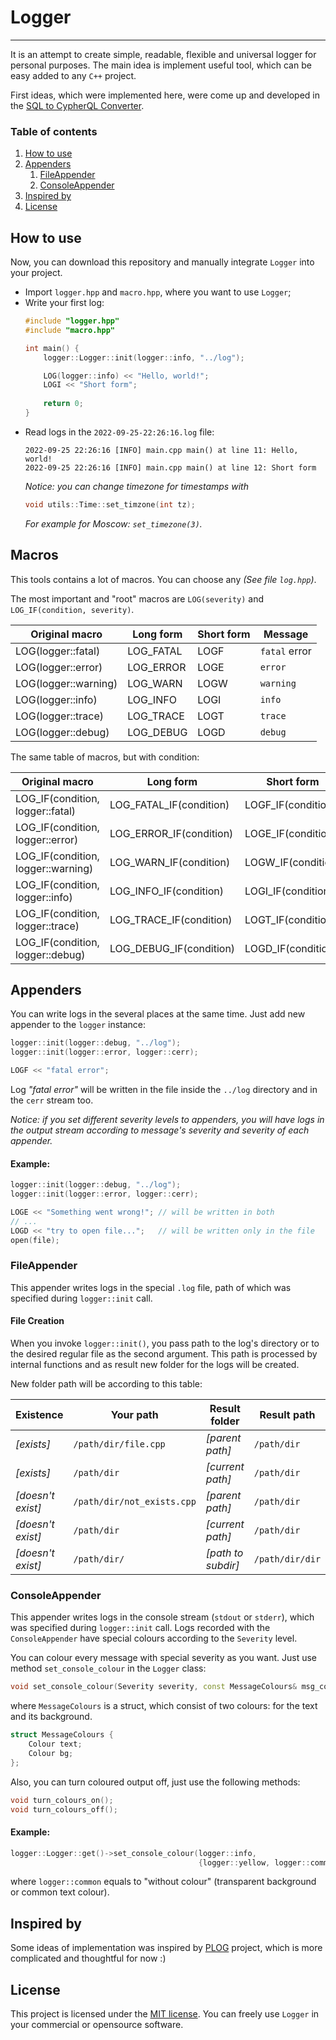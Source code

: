 # Logger

---
It is an attempt to create simple, readable, flexible
and universal logger for personal purposes.
The main idea is implement useful tool,
which can be easy added to any `C++` project.

First ideas, which were implemented here,
were come up and developed in the 
[SQL to CypherQL Converter](https://github.com/temikfart/sql2cypher.git).

### Table of contents

1. [How to use](#How-to-use)
2. [Appenders](#Appenders)
   1. [FileAppender](#FileAppender)
   2. [ConsoleAppender](#ConsoleAppender)
3. [Inspired by](#Inspired-by)
4. [License](#License)

## How to use

Now, you can download this repository and manually integrate
`Logger` into your project.
* Import `logger.hpp` and `macro.hpp`, where you want to use `Logger`;
* Write your first log:
    ```C++
    #include "logger.hpp"
    #include "macro.hpp"
    
    int main() {
        logger::Logger::init(logger::info, "../log");
  
        LOG(logger::info) << "Hello, world!";
        LOGI << "Short form";
        
        return 0;
    }
    ```
* Read logs in the `2022-09-25-22:26:16.log` file:
    ```
    2022-09-25 22:26:16 [INFO] main.cpp main() at line 11: Hello, world!
    2022-09-25 22:26:16 [INFO] main.cpp main() at line 12: Short form
    ```
    _Notice: you can change timezone for timestamps with_
    ```C++
    void utils::Time::set_timzone(int tz);
    ```
    _For example for Moscow: `set_timezone(3)`._

## Macros

This tools contains a lot of macros.
You can choose any _(See file `log.hpp`)_.

The most important and "root" macros are `LOG(severity)` and
`LOG_IF(condition, severity)`.

| Original macro | Long form | Short form | Message |
| --- | --- | --- | --- |
| LOG(logger::fatal) | LOG_FATAL | LOGF | `fatal` error |
| LOG(logger::error) | LOG_ERROR | LOGE | `error` |
| LOG(logger::warning) | LOG_WARN | LOGW | `warning` |
| LOG(logger::info) | LOG_INFO | LOGI | `info`|
| LOG(logger::trace) | LOG_TRACE | LOGT | `trace` |
| LOG(logger::debug) | LOG_DEBUG | LOGD | `debug` |

The same table of macros, but with condition:

| Original macro | Long form | Short form | Message |
| --- | --- | --- | --- |
| LOG_IF(condition, logger::fatal) | LOG_FATAL_IF(condition) | LOGF_IF(condition) | `fatal` error |
| LOG_IF(condition, logger::error) | LOG_ERROR_IF(condition) | LOGE_IF(condition) | `error` |
| LOG_IF(condition, logger::warning) | LOG_WARN_IF(condition) | LOGW_IF(condition) | `warning` |
| LOG_IF(condition, logger::info) | LOG_INFO_IF(condition) | LOGI_IF(condition) | `info`|
| LOG_IF(condition, logger::trace) | LOG_TRACE_IF(condition) | LOGT_IF(condition) | `trace` |
| LOG_IF(condition, logger::debug) | LOG_DEBUG_IF(condition) | LOGD_IF(condition) | `debug` |

## Appenders
You can write logs in the several places at the same time.
Just add new appender to the `logger` instance:
```C++
logger::init(logger::debug, "../log");
logger::init(logger::error, logger::cerr);

LOGF << "fatal error";
```
Log _"fatal error"_ will be written in the file inside the `../log`
directory and in the `cerr` stream too.

_Notice: if you set different severity levels to appenders,
you will have logs in the output stream according to message's
severity and severity of each appender._

#### Example:
```C++
logger::init(logger::debug, "../log");
logger::init(logger::error, logger::cerr);

LOGE << "Something went wrong!"; // will be written in both
// ...
LOGD << "try to open file...";   // will be written only in the file
open(file);
```

### FileAppender

This appender writes logs in the special `.log` file,
path of which was specified during `logger::init` call.

#### File Creation

When you invoke `logger::init()`, you pass path to the log's directory
or to the desired regular file as the second argument.
This path is processed by internal functions and as result 
new folder for the logs will be created.

New folder path will be according to this table:

| Existence | Your path | Result folder | Result path |
| --- | --- | --- | --- |
| _[exists]_ | `/path/dir/file.cpp` | _[parent path]_ | `/path/dir` |
| _[exists]_ | `/path/dir` | _[current path]_ | `/path/dir` |
| _[doesn't exist]_ | `/path/dir/not_exists.cpp` | _[parent path]_ | `/path/dir` |
| _[doesn't exist]_ | `/path/dir` | _[current path]_ | `/path/dir` |
| _[doesn't exist]_ | `/path/dir/` | _[path to subdir]_ | `/path/dir/dir` |

### ConsoleAppender

This appender writes logs in the console stream (`stdout` or `stderr`),
which was specified during `logger::init` call.
Logs recorded with the `ConsoleAppender` have special colours 
according to the `Severity` level.

You can colour every message with special severity as you want.
Just use method `set_console_colour` in the `Logger` class:
```C++
void set_console_colour(Severity severity, const MessageColours& msg_cols);
```
where `MessageColours` is a struct, which consist of two colours:
for the text and its background.
```C++
struct MessageColours {
    Colour text;
    Colour bg;
};
```

Also, you can turn coloured output off, just use the following methods:
```C++
void turn_colours_on();
void turn_colours_off();
```

#### Example:
```C++
logger::Logger::get()->set_console_colour(logger::info,
                                          {logger::yellow, logger::common});
```
where `logger::common` equals to "without colour"
(transparent background or common text colour).

## Inspired by

Some ideas of implementation was inspired by
[PLOG](https://github.com/SergiusTheBest/plog) project, which
is more complicated and thoughtful for now :)

## License

This project is licensed under the
[MIT license](https://choosealicense.com/licenses/mit/).
You can freely use `Logger` in your commercial or opensource software.
